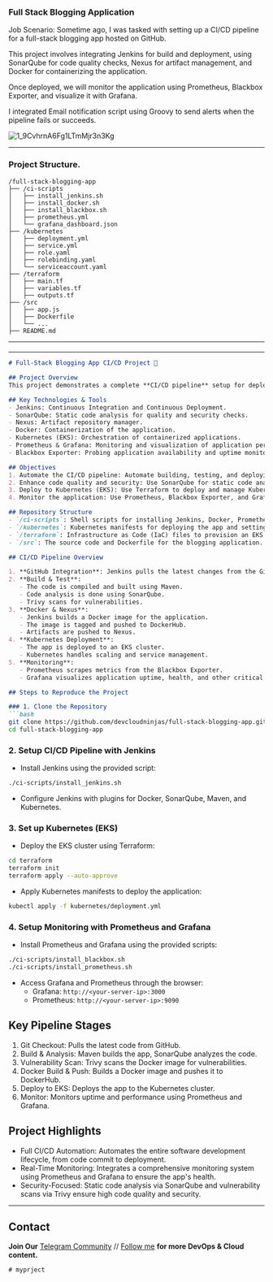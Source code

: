 ### Full Stack Blogging Application

Job Scenario:
Sometime ago, I was tasked with setting up a CI/CD pipeline for a full-stack blogging app hosted on GitHub.

This project involves integrating Jenkins for build and deployment, using SonarQube for code quality checks,
Nexus for artifact management, and Docker for containerizing the application.

Once deployed, we will monitor the application using Prometheus, Blackbox Exporter, and visualize it with Grafana.

I integrated Email notification script using Groovy to send alerts when the pipeline fails or succeeds. 


![1_9CvhrnA6Fg1LTmMjr3n3Kg](https://github.com/user-attachments/assets/837ea1ca-f69e-40a1-b4ee-15ace4dc3892)

---

### Project Structure.

``` 
/full-stack-blogging-app
├── /ci-scripts
│   ├── install_jenkins.sh
│   ├── install_docker.sh
│   ├── install_blackbox.sh
│   ├── prometheus.yml
│   └── grafana_dashboard.json
├── /kubernetes
│   ├── deployment.yml
│   ├── service.yml
│   ├── role.yaml
│   ├── rolebinding.yaml
│   └── serviceaccount.yaml
├── /terraform
│   ├── main.tf
│   ├── variables.tf
│   ├── outputs.tf
├── /src
│   ├── app.js
│   ├── Dockerfile
│   └── ...
├── README.md
```

---

####
---

```markdown
# Full-Stack Blogging App CI/CD Project 🚀

## Project Overview
This project demonstrates a complete **CI/CD pipeline** setup for deploying a full-stack blogging application, integrating modern tools like Jenkins, SonarQube, Nexus, Docker, Kubernetes (EKS), and Prometheus for monitoring. This repository showcases the **automation of code quality checks, artifact management, application deployment, and monitoring** in a production-like environment.

## Key Technologies & Tools
- Jenkins: Continuous Integration and Continuous Deployment.
- SonarQube: Static code analysis for quality and security checks.
- Nexus: Artifact repository manager.
- Docker: Containerization of the application.
- Kubernetes (EKS): Orchestration of containerized applications.
- Prometheus & Grafana: Monitoring and visualization of application performance.
- Blackbox Exporter: Probing application availability and uptime monitoring.

## Objectives
1. Automate the CI/CD pipeline: Automate building, testing, and deploying the blogging app.
2. Enhance code quality and security: Use SonarQube for static code analysis and Trivy for vulnerability scans.
3. Deploy to Kubernetes (EKS): Use Terraform to deploy and manage Kubernetes infrastructure on AWS.
4. Monitor the application: Use Prometheus, Blackbox Exporter, and Grafana for real-time monitoring and alerting.

## Repository Structure
- `/ci-scripts`: Shell scripts for installing Jenkins, Docker, Prometheus, Grafana, and Blackbox Exporter.
- `/kubernetes`: Kubernetes manifests for deploying the app and setting up roles and access.
- `/terraform`: Infrastructure as Code (IaC) files to provision an EKS cluster.
- `/src`: The source code and Dockerfile for the blogging application.

## CI/CD Pipeline Overview

1. **GitHub Integration**: Jenkins pulls the latest changes from the GitHub repository and triggers the pipeline.
2. **Build & Test**:
   - The code is compiled and built using Maven.
   - Code analysis is done using SonarQube.
   - Trivy scans for vulnerabilities.
3. **Docker & Nexus**:
   - Jenkins builds a Docker image for the application.
   - The image is tagged and pushed to DockerHub.
   - Artifacts are pushed to Nexus.
4. **Kubernetes Deployment**:
   - The app is deployed to an EKS cluster.
   - Kubernetes handles scaling and service management.
5. **Monitoring**:
   - Prometheus scrapes metrics from the Blackbox Exporter.
   - Grafana visualizes application uptime, health, and other critical metrics.

## Steps to Reproduce the Project

### 1. Clone the Repository
```bash
git clone https://github.com/devcloudninjas/full-stack-blogging-app.git
cd full-stack-blogging-app
```

### 2. Setup CI/CD Pipeline with Jenkins
- Install Jenkins using the provided script:
```bash
./ci-scripts/install_jenkins.sh 
```
- Configure Jenkins with plugins for Docker, SonarQube, Maven, and Kubernetes.

### 3. Set up Kubernetes (EKS)
- Deploy the EKS cluster using Terraform:
```bash
cd terraform
terraform init
terraform apply --auto-approve
```
- Apply Kubernetes manifests to deploy the application:
```bash
kubectl apply -f kubernetes/deployment.yml
```

### 4. Setup Monitoring with Prometheus and Grafana
- Install Prometheus and Grafana using the provided scripts:
```bash
./ci-scripts/install_blackbox.sh
./ci-scripts/install_prometheus.sh
```
- Access Grafana and Prometheus through the browser:
  - Grafana: `http://<your-server-ip>:3000`
  - Prometheus: `http://<your-server-ip>:9090`

## Key Pipeline Stages
1. Git Checkout: Pulls the latest code from GitHub.
2. Build & Analysis: Maven builds the app, SonarQube analyzes the code.
3. Vulnerability Scan: Trivy scans the Docker image for vulnerabilities.
4. Docker Build & Push: Builds a Docker image and pushes it to DockerHub.
5. Deploy to EKS: Deploys the app to the Kubernetes cluster.
6. Monitor: Monitors uptime and performance using Prometheus and Grafana.

## Project Highlights
- Full CI/CD Automation: Automates the entire software development lifecycle, from code commit to deployment.
- Real-Time Monitoring: Integrates a comprehensive monitoring system using Prometheus and Grafana to ensure the app's health.
- Security-Focused: Static code analysis via SonarQube and vulnerability scans via Trivy ensure high code quality and security.


---

## Contact
**Join Our** [Telegram Community](https://t.me/devcloudninjas) // [Follow me](https://github.com/devcloudninjas) **for more DevOps & Cloud content.**

```
#   m y p r j e c t  
 